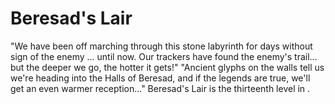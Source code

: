 # Beresad's Lair

 "We have been off marching through this stone labyrinth for days without sign of the enemy ... until now. Our trackers have found the enemy's trail... but the deeper we go, the hotter it gets!"
 "Ancient glyphs on the walls tell us we're heading into the Halls of Beresad, and if the legends are true, we'll get an even warmer reception..."
Beresad's Lair is the thirteenth level in .
